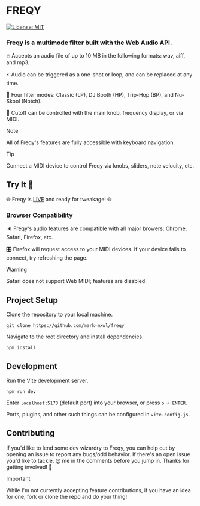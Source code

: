 # FREQY

[![License: MIT](https://img.shields.io/badge/License-MIT-yellow.svg)](https://opensource.org/licenses/MIT)

### Freqy is a multimode filter built with the Web Audio API.

🔥 Accepts an audio file of up to 10 MB in the following formats: wav, aiff, and mp3.

⚡️ Audio can be triggered as a one-shot or loop, and can be replaced at any time.

🦾 Four filter modes: Classic (LP), DJ Booth (HP), Trip-Hop (BP), and Nu-Skool (Notch).

👾 Cutoff can be controlled with the main knob, frequency display, or via MIDI.

> [!NOTE]
> All of Freqy's features are fully accessible with keyboard navigation.

> [!TIP]
> Connect a MIDI device to control Freqy via knobs, sliders, note velocity, etc.

## Try It 🙌

🌐 Freqy is [LIVE](https://freqy.netlify.app/) and ready for tweakage! 🌐

### Browser Compatibility

🔈 Freqy's audio features are compatible with all major browers: Chrome, Safari, Firefox, etc.

🎛 Firefox will request access to your MIDI devices. If your device fails to connect, try refreshing the page.

> [!WARNING]
> Safari does not support Web MIDI; features are disabled.

## Project Setup

Clone the repository to your local machine.

```
git clone https://github.com/mark-mxwl/freqy
```

Navigate to the root directory and install dependencies.

```
npm install
```

## Development

Run the Vite development server.

```
npm run dev
```

Enter `localhost:5173` (default port) into your browser, or press `o + ENTER`.

Ports, plugins, and other such things can be configured in `vite.config.js`.

## Contributing

If you'd like to lend some dev wizardry to Freqy, you can help out by opening an issue to report any bugs/odd behavior. If there's an open issue you'd like to tackle, @ me in the comments before you jump in. Thanks for getting involved! 🚀

> [!IMPORTANT]
> While I'm not currently accepting feature contributions, if you have an idea for one, fork or clone the repo and do your thing!
